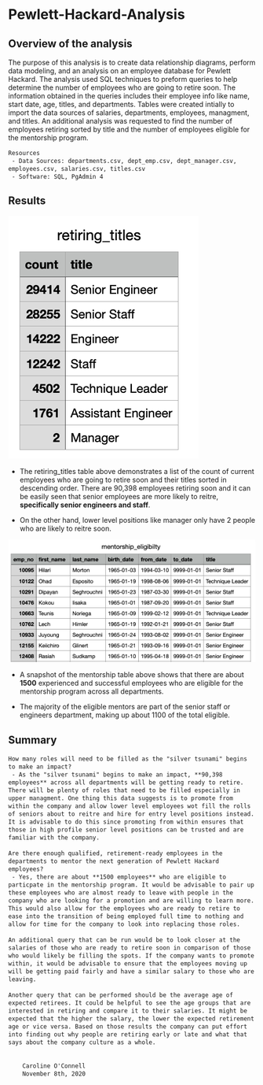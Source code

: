 # Pewlett-Hackard-Analysis

## Overview of the analysis

The purpose of this analysis is to create data relationship diagrams, perform data modeling, and an analysis on an employee database for Pewlett Hackard. The analysis used SQL techniques to preform queries to help determine the number of employees who are going to retire soon. The information obtained in the queries includes their employee info like name, start date, age, titles, and departments. Tables were created intially to import the data sources of salaries, departments, employees, managment, and titles. An additional analysis was requested to find the number of employees retiring sorted by title and the number of employees eligible for the mentorship program. 

    Resources
     - Data Sources: departments.csv, dept_emp.csv, dept_manager.csv, employees.csv, salaries.csv, titles.csv
     - Software: SQL, PgAdmin 4 

## Results

![alt text](https://github.com/coconnell022/Pewlett-Hackard-Analysis/blob/main/Images/retiring_titles.png?raw=true)

- The retiring_titles table above demonstrates a list of the count of current employees who are going to retire soon and their titles sorted in descending order. There are 90,398 employees retiring soon and it can be easily seen that senior employees are more likely to reitre, **specifically senior engineers and staff**. 

- On the other hand, lower level positions like manager only have 2 people who are likely to reitre soon. 

![alt text](https://github.com/coconnell022/Pewlett-Hackard-Analysis/blob/main/Images/mentorship_eligibilty.png?raw=true)

- A snapshot of the mentorship table above shows that there are about **1500** experienced and successful employees who are eligible for the mentorship program across all departments. 

- The majority of the eligible mentors are part of the senior staff or engineers department, making up about 1100 of the total eligible. 

## Summary

    How many roles will need to be filled as the "silver tsunami" begins to make an impact?
     - As the "silver tsunami" begins to make an impact, **90,398 employees** across all departments will be getting ready to retire. There will be plenty of roles that need to be filled especially in upper managment. One thing this data suggests is to promote from within the company and allow lower level employees wot fill the rolls of seniors about to reitre and hire for entry level positions instead. It is advisable to do this since promoting from within ensures that those in high profile senior level positions can be trusted and are familiar with the company. 

    Are there enough qualified, retirement-ready employees in the departments to mentor the next generation of Pewlett Hackard employees?
     - Yes, there are about **1500 employees** who are eligible to particpate in the mentorship program. It would be advisable to pair up these employees who are almost ready to leave with people in the company who are looking for a promotion and are willing to learn more. This would also allow for the employees who are ready to retire to ease into the transition of being employed full time to nothing and allow for time for the company to look into replacing those roles. 

    An additional query that can be run would be to look closer at the salaries of those who are ready to retire soon in comparison of those who would likely be filling the spots. If the company wants to promote within, it would be advisable to ensure that the employees moving up will be getting paid fairly and have a similar salary to those who are leaving. 

    Another query that can be performed should be the average age of expected retirees. It could be helpful to see the age groups that are interested in retiring and compare it to their salaries. It might be expected that the higher the salary, the lower the expected retirement age or vice versa. Based on those results the company can put effort into finding out why people are retiring early or late and what that says about the company culture as a whole. 


        Caroline O'Connell
        November 8th, 2020